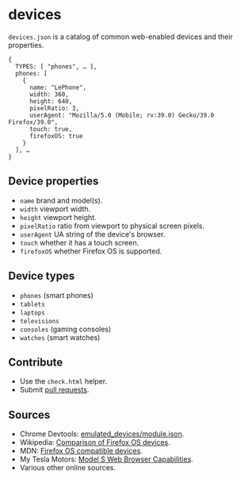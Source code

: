 # devices

`devices.json` is a catalog of common web-enabled devices and their properties.

    {
      TYPES: [ "phones", … ],
      phones: [
        {
          name: "LePhone",
          width: 360,
          height: 640,
          pixelRatio: 3,
          userAgent: "Mozilla/5.0 (Mobile; rv:39.0) Gecko/39.0 Firefox/39.0",
          touch: true,
          firefoxOS: true
        }
      ], …
    }

## Device properties

- `name` brand and model(s).
- `width` viewport width.
- `height` viewport height.
- `pixelRatio` ratio from viewport to physical screen pixels.
- `userAgent` UA string of the device's browser.
- `touch` whether it has a touch screen.
- `firefoxOS` whether Firefox OS is supported.

## Device types

- `phones` (smart phones)
- `tablets`
- `laptops`
- `televisions`
- `consoles` (gaming consoles)
- `watches` (smart watches)

## Contribute

- Use the `check.html` helper.
- Submit [pull requests](https://github.com/jankeromnes/devices/pulls).

## Sources

- Chrome Devtools: [emulated_devices/module.json](https://code.google.com/p/chromium/codesearch#chromium/src/third_party/WebKit/Source/devtools/front_end/emulated_devices/module.json).
- Wikipedia: [Comparison of Firefox OS devices](https://en.wikipedia.org/wiki/Comparison_of_Firefox_OS_devices).
- MDN: [Firefox OS compatible devices](https://developer.mozilla.org/en-US/Firefox_OS/Firefox_OS_build_prerequisites).
- My Tesla Motors: [Model S Web Browser Capabilities](http://my.teslamotors.com/fr_CA/forum/forums/tesla-model-s-web-browser-capabilities).
- Various other online sources.
